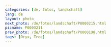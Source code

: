 ```yaml
---
categories: [de, fotos, landschaft]
lang: de
layout: photo
next_photo: /de/fotos/landschaft/P0000215.html
picname: P0000211
prev_photo: /de/fotos/landschaft/P0000190.html
tags: [Oryx, Tree]
---
```

